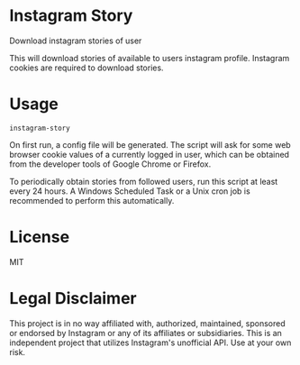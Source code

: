 # Instagram Story
Download instagram stories of user

This will download stories of available to users instagram profile. Instagram cookies are required to download stories.

# Usage
    instagram-story

On first run, a config file will be generated. The script will ask for some web browser cookie values of a currently logged in user, which can be obtained from the developer tools of Google Chrome or Firefox.

To periodically obtain stories from followed users, run this script at least every 24 hours. A Windows Scheduled Task or a Unix cron job is recommended to perform this automatically.

# License
MIT

# Legal Disclaimer
This project is in no way affiliated with, authorized, maintained, sponsored or endorsed by Instagram or any of its affiliates or subsidiaries. This is an independent project that utilizes Instagram's unofficial API. Use at your own risk.
